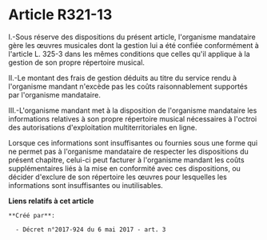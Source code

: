# Article R321-13

I.-Sous réserve des dispositions du présent article, l'organisme mandataire gère les œuvres musicales dont la gestion lui a
été confiée conformément à l'article L. 325-3 dans les mêmes conditions que celles qu'il applique à la gestion de son propre
répertoire musical.

II.-Le montant des frais de gestion déduits au titre du service rendu à l'organisme mandant n'excède pas les coûts
raisonnablement supportés par l'organisme mandataire.

III.-L'organisme mandant met à la disposition de l'organisme mandataire les informations relatives à son propre répertoire
musical nécessaires à l'octroi des autorisations d'exploitation multiterritoriales en ligne.

Lorsque ces informations sont insuffisantes ou fournies sous une forme qui ne permet pas à l'organisme mandataire de
respecter les dispositions du présent chapitre, celui-ci peut facturer à l'organisme mandant les coûts supplémentaires liés à
la mise en conformité avec ces dispositions, ou décider d'exclure de son répertoire les œuvres pour lesquelles les
informations sont insuffisantes ou inutilisables.

**Liens relatifs à cet article**

	**Créé par**:

	  - Décret n°2017-924 du 6 mai 2017 - art. 3
